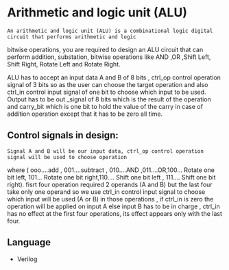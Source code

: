 # Arithmetic and logic unit (ALU)
	An arithmetic and logic unit (ALU) is a combinational logic digital circuit that performs arithmetic and logic
bitwise operations, you are required to design an ALU circuit that can perform addition, substation,
bitwise operations like AND ,OR ,Shift Left, Shift Right, Rotate Left and Rotate Right.

ALU has to accept an input data A and B of 8 bits , ctrl_op control operation signal of 3 bits so as the
user can choose the target operation and also ctrl_in control input signal of one bit to choose which
input to be used. Output has to be out _signal of 8 bits which is the result of the operation and
carry_bit which is one bit to hold the value of the carry in case of addition operation except that it has
to be zero all time.

## Control signals in design:
	Signal A and B will be our input data, ctrl_op control operation signal will be used to choose operation
where ( ooo….add , 001….subtract , 010….AND ,011….OR,100… Rotate one bit left, 101… Rotate one bit
right,110…. Shift one bit left , 111…. Shift one bit right). fisrt four operation required 2 operands (A and
B) but the last four take only one operand so we use ctrl_in control input signal to choose which input
will be used (A or B) in those operations , if ctrl_in is zero the operation will be applied on input A else
input B has to be in charge , ctrl_in has no effect at the first four operations, its effect appears only with
the last four.


## Language
- Verilog